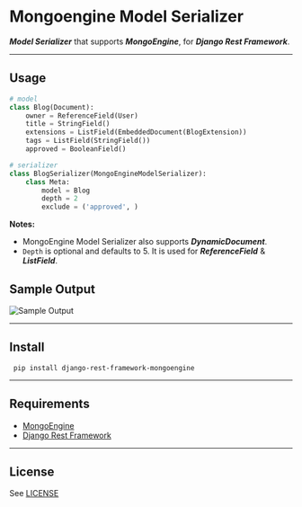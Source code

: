 Mongoengine Model Serializer
======================

***Model Serializer*** that supports ***MongoEngine***, for ***Django Rest Framework***.

-----------------
Usage
--------
```python
# model
class Blog(Document):
    owner = ReferenceField(User)
    title = StringField()
    extensions = ListField(EmbeddedDocument(BlogExtension))
    tags = ListField(StringField())
    approved = BooleanField()

# serializer
class BlogSerializer(MongoEngineModelSerializer):
    class Meta:
        model = Blog
        depth = 2
        exclude = ('approved', )
```
**Notes:** 

 - MongoEngine Model Serializer also supports  ***DynamicDocument***. 
 - `Depth` is optional and defaults to 5. It is used for ***ReferenceField*** & ***ListField***.

Sample Output
---------

![Sample Output][1]

-----------------
Install
---------
``` pip install django-rest-framework-mongoengine```

-----------------
Requirements
-----------------
 
 - [MongoEngine][2]
 - [Django Rest Framework][3]
 
-----------------
License
-----------------
See [LICENSE][4]


  [1]: https://lh6.googleusercontent.com/-vv4lo9TXrgA/U8gfzWS3tzI/AAAAAAAAAE0/Xqum8YjrSqk/w570-h521-no/Screen+Shot+2014-07-17+at+22.06.43.png
  [2]: http://mongoengine.org/
  [3]: http://www.django-rest-framework.org/
  [4]: https://github.com/umutbozkurt/django-rest-framework-mongoengine/blob/master/LICENSE
